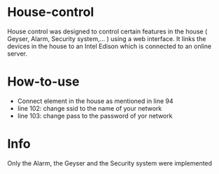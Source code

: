 # House-control
House control was designed to control certain features in the house ( Geyser, Alarm, Security system,... ) using  a web interface. It links the devices in the house to an Intel Edison which is connected to an online server.
# How-to-use
* Connect element in the house as mentioned in line 94
* line 102: change ssid to the name of your network
* line 103: change pass to the password of yor network
# Info
Only the Alarm, the Geyser and the Security system were implemented